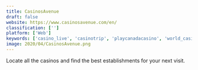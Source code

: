 ```yaml
---
title: CasinosAvenue
draft: false 
website: https://www.casinosavenue.com/en/
classification: ['']
platform: ['Web']
keywords: ['casino_live', 'casinotrip', 'playcanadacasino', 'world_casino_directory']
image: 2020/04/CasinosAvenue.png
---
```

Locate all the casinos and find the best establishments for your next visit.